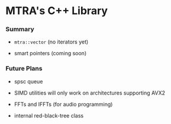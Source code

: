 # MTRA's C++ Library

### Summary
- `mtra::vector` (no iterators yet)

- smart pointers (coming soon)

### Future Plans
- spsc queue

- SIMD utilities will only work on architectures supporting AVX2

- FFTs and IFFTs (for audio programming)

- internal red-black-tree class

